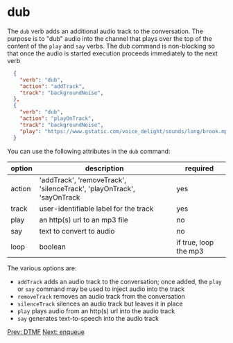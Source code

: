 # dub

The `dub` verb adds an additional audio track to the conversation. The purpose is to "dub" audio into the channel that plays over the top of the content of the `play` and `say` verbs.  The dub command is non-blocking so that once the audio is started execution proceeds immediately to the next verb

```json
  {
    "verb": "dub",
    "action": "addTrack",
    "track": "backgroundNoise",
  },
  {
    "verb": "dub",
    "action": "playOnTrack",
    "track": "backgroundNoise",
    "play": "https://www.gstatic.com/voice_delight/sounds/long/brook.mp3"
  }
```
You can use the following attributes in the `dub` command:

| option        | description | required  |
| ------------- |-------------| -----|
| action | 'addTrack', 'removeTrack', 'silenceTrack', 'playOnTrack', 'sayOnTrack | yes |
| track | user-identifiable label for the track | yes |
| play | an http(s) url to an mp3 file | no |
| say | text to convert to audio | no |
| loop | boolean | if true, loop the mp3 |

The various options are:
- `addTrack` adds an audio track to the conversation; once added, the `play` or `say` command may be used to inject audio into the track
- `removeTrack` removes an audio track from the conversation
- `silenceTrack` silences an audio track but leaves it in place
- `play` plays audio from an http(s) url into the audio track
- `say` generates text-to-speech into the audio track

<p class="flex">
<a href="/docs/webhooks/dtmf">Prev: DTMF</a>
<a href="/docs/webhooks/enqueue">Next: enqueue</a>
</p>
